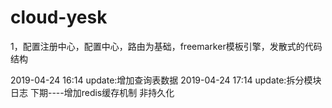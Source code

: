 # cloud-yesk
1，配置注册中心，配置中心，路由为基础，freemarker模板引擎，发散式的代码结构

2019-04-24 16:14 update:增加查询表数据 
2019-04-24 17:14 update:拆分模块日志
下期----增加redis缓存机制 非持久化
